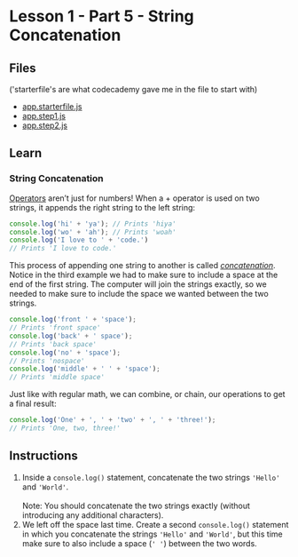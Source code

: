 # Lesson 1 - Part 5 - String Concatenation

## Files
('starterfile's are what codecademy gave me in the file to start with)

- [app.starterfile.js](./app.starterfile.js)
- [app.step1.js](./app.step1.js)
- [app.step2.js](./app.step2.js)

## Learn

### String Concatenation

[Operators](https://www.codecademy.com/resources/docs/javascript/operators) aren’t just for numbers! When a + operator is used on two strings, it appends the right string to the left string: 

```js
console.log('hi' + 'ya'); // Prints 'hiya'
console.log('wo' + 'ah'); // Prints 'woah'
console.log('I love to ' + 'code.')
// Prints 'I love to code.'

```

This process of appending one string to another is called [*concatenation*](https://www.codecademy.com/resources/docs/javascript/strings?page_ref=catalog). Notice in the third example we had to make sure to include a space at the end of the first string. The computer will join the strings exactly, so we needed to make sure to include the space we wanted between the two strings. 

```js
console.log('front ' + 'space'); 
// Prints 'front space'
console.log('back' + ' space'); 
// Prints 'back space'
console.log('no' + 'space'); 
// Prints 'nospace'
console.log('middle' + ' ' + 'space'); 
// Prints 'middle space'

```

Just like with regular math, we can combine, or chain, our operations to get a final result: 

```js
console.log('One' + ', ' + 'two' + ', ' + 'three!'); 
// Prints 'One, two, three!'

```

## Instructions

1. Inside a `console.log()` statement, concatenate the two strings `'Hello'` and `'World'`.<br><br>Note: You should concatenate the two strings exactly (without introducing any additional characters).
2. We left off the space last time. Create a second `console.log()` statement in which you concatenate the strings `'Hello'` and `'World'`, but this time make sure to also include a space (`' '`) between the two words.